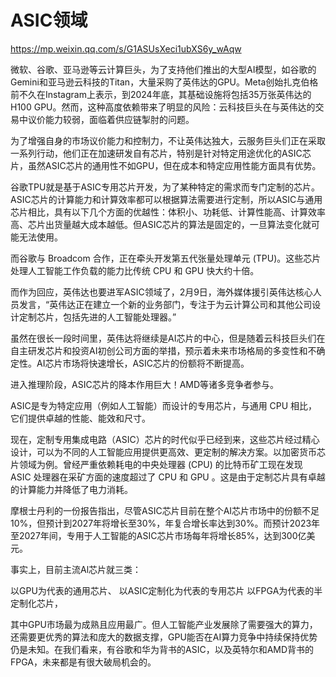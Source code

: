 
# ASIC领域

https://mp.weixin.qq.com/s/G1ASUsXeci1ubXS6y_wAqw

微软、谷歌、亚马逊等云计算巨头，为了支持他们推出的大型AI模型，如谷歌的Gemini和亚马逊云科技的Titan，大量采购了英伟达的GPU。Meta创始扎克伯格前不久在Instagram上表示，到2024年底，其基础设施将包括35万张英伟达的H100 GPU。然而，这种高度依赖带来了明显的风险：云科技巨头在与英伟达的交易中议价能力较弱，面临着供应链掣肘的问题。

为了增强自身的市场议价能力和控制力，不让英伟达独大，云服务巨头们正在采取一系列行动，他们正在加速研发自有芯片，特别是针对特定用途优化的ASIC芯片，虽然ASIC芯片的通用性不如GPU，但在成本和特定应用性能方面具有优势。

谷歌TPU就是基于ASIC专用芯片开发，为了某种特定的需求而专门定制的芯片。ASIC芯片的计算能力和计算效率都可以根据算法需要进行定制，所以ASIC与通用芯片相比，具有以下几个方面的优越性：体积小、功耗低、计算性能高、计算效率高、芯片出货量越大成本越低。但ASIC芯片的算法是固定的，一旦算法变化就可能无法使用。

而谷歌与 Broadcom 合作，正在牵头开发第五代张量处理单元 (TPU)。这些芯片处理人工智能工作负载的能力比传统 CPU 和 GPU 快大约十倍。

而作为回应，英伟达也要进军ASIC领域了，2月9日，海外媒体援引英伟达核心人员发言，“英伟达正在建立一个新的业务部门，专注于为云计算公司和其他公司设计定制芯片，包括先进的人工智能处理器。”

虽然在很长一段时间里，英伟达将继续是AI芯片的中心，但是随着云科技巨头们在自主研发芯片和投资AI初创公司方面的举措，预示着未来市场格局的多变性和不确定性。AI芯片市场将快速增长，ASIC芯片的份额将不断提高。

进入推理阶段，ASIC芯片的降本作用巨大！AMD等诸多竞争者参与。

ASIC是专为特定应用（例如人工智能）而设计的专用芯片，与通用 CPU 相比，它们提供卓越的性能、能效和尺寸。

现在，定制专用集成电路（ASIC）芯片的时代似乎已经到来，这些芯片经过精心设计，可以为不同的人工智能应用提供更高效、更定制的解决方案。以加密货币芯片领域为例。曾经严重依赖耗电的中央处理器 (CPU) 的比特币矿工现在发现 ASIC 处理器在采矿方面的速度超过了 CPU 和 GPU 。这是由于定制芯片具有卓越的计算能力并降低了电力消耗。

摩根士丹利的一份报告指出，尽管ASIC芯片目前在整个AI芯片市场中的份额不足10%，但预计到2027年将增长至30%，年复合增长率达到30%。而预计2023年至2027年间，专用于人工智能的ASIC芯片市场每年将增长85%，达到300亿美元。

事实上，目前主流Al芯片就三类：

以GPU为代表的通用芯片、
以ASIC定制化为代表的专用芯片
以FPGA为代表的半定制化芯片，


其中GPU市场最为成熟且应用最广。但人工智能产业发展除了需要强大的算力，还需要更优秀的算法和庞大的数据支撑，GPU能否在AI算力竞争中持续保持优势仍是未知。在我们看来，有谷歌和华为背书的ASIC，以及英特尔和AMD背书的FPGA，未来都是有很大破局机会的。